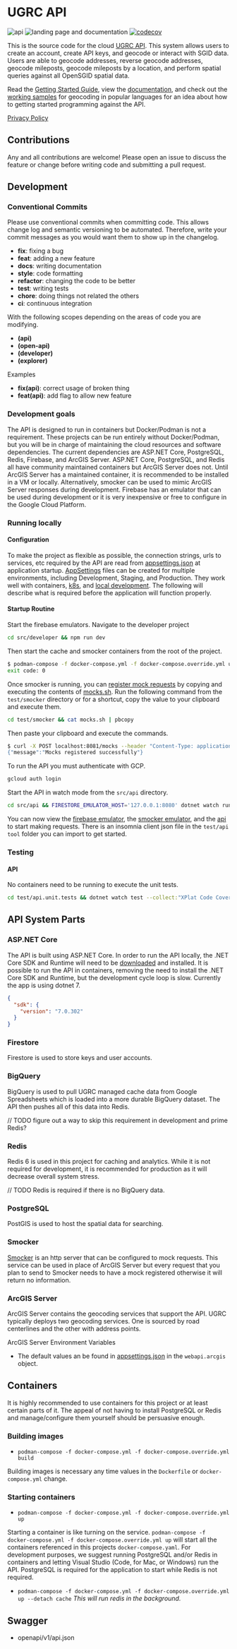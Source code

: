 # UGRC API

![api](https://github.com/agrc/api.mapserv.utah.gov/actions/workflows/push.api.yml/badge.svg?branch=development)
![landing page and documentation](https://github.com/agrc/api.mapserv.utah.gov/actions/workflows/push.explorer.yml/badge.svg?branch=development)
[![codecov](https://codecov.io/gh/agrc/api.mapserv.utah.gov/branch/development/graph/badge.svg)](https://codecov.io/gh/agrc/api.mapserv.utah.gov)

This is the source code for the cloud [UGRC API](https://ut-dts-agrc-web-api-dev.web.app/). This system allows users to create an account, create API keys, and geocode or interact with SGID data. Users are able to geocode addresses, reverse geocode addresses, geocode mileposts, geocode mileposts by a location, and perform spatial queries against all OpenSGID spatial data.

Read the [Getting Started Guide](https://ut-dts-agrc-web-api-dev.web.app/getting-started/), view the [documentation](https://ut-dts-agrc-web-api-dev.web.app/en/documentation/), and check out the [working samples](https://github.com/agrc/api.mapserv.utah.gov/tree/development/samples) for geocoding in popular languages for an idea about how to getting started programming against the API.

[Privacy Policy](https://ut-dts-agrc-web-api-dev.web.app/privacy-policy/)

## Contributions

Any and all contributions are welcome! Please open an issue to discuss the feature or change before writing code and submitting a pull request.

## Development

### Conventional Commits

Please use conventional commits when committing code. This allows change log and semantic versioning to be automated. Therefore, write your commit messages as you would want them to show up in the changelog.

- **fix**: fixing a bug
- **feat**: adding a new feature
- **docs**: writing documentation
- **style**: code formatting
- **refactor**: changing the code to be better
- **test**: writing tests
- **chore**: doing things not related the others
- **ci**: continuous integration

With the following scopes depending on the areas of code you are modifying.

- **(api)**
- **(open-api)**
- **(developer)**
- **(explorer)**

Examples

- **fix(api)**: correct usage of broken thing
- **feat(api)**: add flag to allow new feature

### Development goals

The API is designed to run in containers but Docker/Podman is not a requirement. These projects can be run entirely without Docker/Podman, but you will be in charge of maintaining the cloud resources and software dependencies. The current dependencies are ASP.NET Core, PostgreSQL, Redis, Firebase, and ArcGIS Server. ASP.NET Core, PostgreSQL, and Redis all have community maintained containers but ArcGIS Server does not. Until ArcGIS Server has a maintained container, it is recommended to be installed in a VM or locally. Alternatively, smocker can be used to mimic ArcGIS Server responses during development. Firebase has an emulator that can be used during development or it is very inexpensive or free to configure in the Google Cloud Platform.

### Running locally

#### Configuration

To make the project as flexible as possible, the connection strings, urls to services, etc required by the API are read from [appsettings.json](src/api/appsettings.json) at application startup. [AppSettings](https://docs.microsoft.com/en-us/aspnet/core/fundamentals/configuration/) files can be created for multiple environments, including Development, Staging, and Production. They work well with containers, [k8s](.kube/kube-deployment.yml), and [local development](src/api/appsettings.json). The following will describe what is required before the application will function properly.

#### Startup Routine

Start the firebase emulators. Navigate to the developer project

```sh
cd src/developer && npm run dev
```

Then start the cache and smocker containers from the root of the project.

```sh
$ podman-compose -f docker-compose.yml -f docker-compose.override.yml up cache smocker --detach --force
exit code: 0
```

Once smocker is running, you can [register mock requests](test/smocker/readme.md) by copying and executing the contents of [mocks.sh](test/smocker/mocks.sh). Run the following command from the `test/smocker` directory or for a shortcut, copy the value to your clipboard and execute them.

```sh
cd test/smocker && cat mocks.sh | pbcopy
```

Then paste your clipboard and execute the commands.

```sh
$ curl -X POST localhost:8081/mocks --header "Content-Type: application/x-yaml" --data-binary "@AddressPoints.findAddressCandidates.yml
{"message":"Mocks registered successfully"}
```

To run the API you must authenticate with GCP.

```sh
gcloud auth login
```

Start the API in watch mode from the `src/api` directory.

```sh
cd src/api && FIRESTORE_EMULATOR_HOST='127.0.0.1:8080' dotnet watch run
```

You can now view the [firebase emulator](http://localhost:4000/), the [smocker emulator](http://localhost:8081/), and the [api](http://localhost:1337/) to start making requests. There is an insomnia client json file in the `test/api tool` folder you can import to get started.

### Testing

#### API

No containers need to be running to execute the unit tests.

```sh
cd test/api.unit.tests && dotnet watch test --collect:"XPlat Code Coverage"
```

## API System Parts

### ASP.NET Core

The API is built using ASP.NET Core. In order to run the API locally, the .NET Core SDK and Runtime will need to be [downloaded](https://www.microsoft.com/net/download) and installed. It is possible to run the API in containers, removing the need to install the .NET Core SDK and Runtime, but the development cycle loop is slow. Currently the app is using dotnet 7.

```json
{
  "sdk": {
    "version": "7.0.302"
  }
}
```

### Firestore

Firestore is used to store keys and user accounts.

### BigQuery

BigQuery is used to pull UGRC managed cache data from Google Spreadsheets which is loaded into a more durable BigQuery dataset. The API then pushes all of this data into Redis.

// TODO figure out a way to skip this requirement in development and prime Redis?

### Redis

Redis 6 is used in this project for caching and analytics. While it is not required for development, it is recommended for production as it will decrease overall system stress.

// TODO Redis is required if there is no BigQuery data.

### PostgreSQL

PostGIS is used to host the spatial data for searching.

### Smocker

[Smocker](https://github.com/Thiht/smocker) is an http server that can be configured to mock requests. This service can be used in place of ArcGIS Server but every request that you plan to send to Smocker needs to have a mock registered otherwise it will return no information.

### ArcGIS Server

ArcGIS Server contains the geocoding services that support the API. UGRC typically deploys two geocoding services. One is sourced by road centerlines and the other with address points.

ArcGIS Server Environment Variables

- The default values an be found in [appsettings.json](src/api/appsettings.json) in the `webapi.arcgis` object.

## Containers

It is highly recommended to use containers for this project or at least certain parts of it. The appeal of not having to install PostgreSQL or Redis and manage/configure them yourself should be persuasive enough.

### Building images

- `podman-compose -f docker-compose.yml -f docker-compose.override.yml build`

Building images is necessary any time values in the `Dockerfile` or `docker-compose.yml` change.

### Starting containers

- `podman-compose -f docker-compose.yml -f docker-compose.override.yml up`

Starting a container is like turning on the service. `podman-compose -f docker-compose.yml -f docker-compose.override.yml up` will start all the containers referenced in this projects `docker-compose.yaml`. For development purposes, we suggest running PostgreSQL and/or Redis in containers and letting Visual Studio (Code, for Mac, or Windows) run the API. PostgreSQL is required for the application to start while Redis is not required.

- `podman-compose -f docker-compose.yml -f docker-compose.override.yml up --detach cache` _This will run redis in the background._

## Swagger

- openapi/v1/api.json
